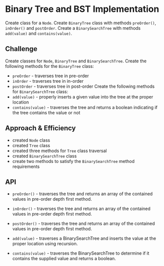 # Binary Tree and BST Implementation


Create class for a `Node`. Create `BinaryTree` class with methods `preOrder()`, `inOrder()` and `postOrder`. Create a `BinarySearchTree` with methods `add(value)`  and `contains(value)`.

## Challenge

Create classes for `Node`, `BinaryTree` and `BinarySearchTree`. Create the following methods for the `BinaryTree` class:
- `preOrder` - traverses tree in pre-order
- `inOrder` - traverses tree in in-order
- `postOrder` - traverses tree in post-order
Create the following methods for `BinarySearchTree` class:
- `add(value)` - properly inserts a given value into the tree at the proper location
- `contains(value)` - traverses the tree and returns a boolean indicating if the tree contains the value or not

## Approach & Efficiency

- created `Node` class
- created `Tree` class
- created three methods for `Tree` class traversal
- created `BinarySearchTree` class
- create two methods to satisfy the `BinarySearchTree` method requirements


## API

- `preOrder()` - traverses the tree and returns an array of the contained values in pre-order depth first method.

- `inOrder()` - traverses the tree and returns an array of the contained values in pre-order depth first method.

- `postOrder()` - traverses the tree and returns an array of the contained values in pre-order depth first method.

- `add(value)` - traverses a BinarySearchTree and inserts the value at the proper location using recursion.

- `contains(value)` - traverses the BinarySearchTree to determine if it contains the supplied value and returns a boolean.


